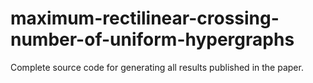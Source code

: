 # maximum-rectilinear-crossing-number-of-uniform-hypergraphs
Complete source code for generating all results published in the paper.
